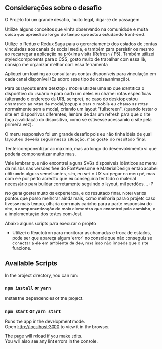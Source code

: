 ## Considerações sobre o desafio

O Projeto foi um grande desafio, muito legal, diga-se de passagem.

Utilizei alguns conceitos que vinha observando na comunidade e muita coisa que aprendi ao longo do tempo que estou estudando front-end.

Utilizei o Redux e Redux Saga para o gerenciamento dos estados de contas vinculadas aos canais de social media, e também para persistir os mesmo ao recarregar a aplicação na próxima visita (Refresh / F5). Também utilizei styled components para o CSS, gosto muito de trabalhar com essa lib, consigo me organizar melhor com essa ferramenta.

Apliquei um loading ao consultar as contas disponíveis para vinculação em cada canal disponível (Eu adoro esse tipo de coisa/animação).

Para os layouts entre desktop / mobile utilizei uma lib que identifica o dispositivo do usuário e para cada um deles eu chamei rotas específicas (alterando o endereço da URL sempre), no caso do desktop estou chamando as rotas de modal/popup e para o mobile eu chamo as rotas normalmente sem a modal, criando um layout "fullscreen". (quando testar o site em dispositivos diferentes, lembre de dar um refresh para que o site faça a validação do dispositivo, como se estivesse acessando o site pela primeira vez).

O menu responsivo foi um grande desafio pois eu não tinha idéia de qual layout eu deveria seguir nessa situação, mas gostei do resultado final.

Tentei componentizar ao máximo, mas ao longo do desenvolvimento vi que poderia componentizar muito mais.

Vale lembrar que não encontrei alguns SVGs disponíveis idênticos ao menu da mLabs nas versões free do FontAwesome e MaterialDesign então acabei utilizando alguns semelhantes, sim, eu sei, o UX vai pegar no meu pé, mas com ele por perto acredito que eu conseguiria ter todo o material necessário para buildar corretamente seguindo o layout, mil perdões ... :P

No geral gostei muito da experiência, e do resultado final. Notei vários pontos que posso melhorar ainda mais, como melhoria para o projeto caso tivesse mais tempo, olharia com mais carinho para a parte responsiva do site, a componentização de mais elementos que encontrei pelo caminho, e a implementação dos testes com Jest.

Abaixo alguns scripts para executar o projeto

- Utilizei o Reactotron para monitorar as chamadas e troca de estados, pode ser que apareça algum 'error' no console que não conseguiu se conectar a ele em ambiente de dev, mas isso não impede que o site funcione.

## Available Scripts

In the project directory, you can run:

### `npm install` or `yarn`

Install the dependencies of the project.

### `npm start` or `yarn start`

Runs the app in the development mode.<br>
Open [http://localhost:3000](http://localhost:3000) to view it in the browser.

The page will reload if you make edits.<br>
You will also see any lint errors in the console.
